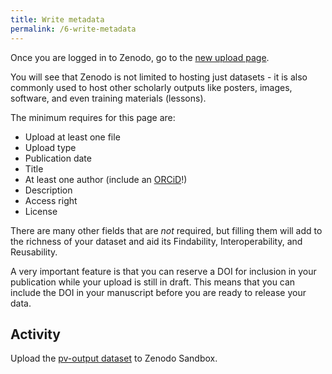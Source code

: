 ```yaml
---
title: Write metadata
permalink: /6-write-metadata
---
```


Once you are logged in to Zenodo, go to the [new upload page](https://sandbox.zenodo.org/deposit/new).

You will see that Zenodo is not limited to hosting just datasets - it is also commonly used to host other scholarly outputs like posters, images,
software, and even training materials (lessons).

The minimum requires for this page are:
* Upload at least one file
* Upload type
* Publication date
* Title
* At least one author (include an [ORCiD](https://orcid.org/)!)
* Description
* Access right
* License

There are many other fields that are *not* required, but filling them will add to the richness of your dataset and aid its Findability,
Interoperability, and Reusability.

A very important feature is that you can reserve a DOI for inclusion in your publication while your upload is still in draft. This means that you
can include the DOI in your manuscript before you are ready to release your data.

## Activity

Upload the [pv-output dataset](pv-output.csv) to Zenodo Sandbox.